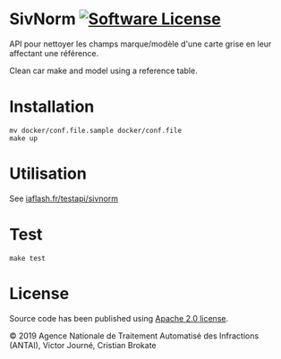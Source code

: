 # SivNorm [![Software License](https://img.shields.io/badge/License-Apache%202.0-blue.svg)](https://opensource.org/licenses/Apache-2.0)

API pour nettoyer les champs marque/modèle d'une carte grise en leur affectant une référence.

Clean car make and model using a reference table.

# Installation

```
mv docker/conf.file.sample docker/conf.file
make up
```

# Utilisation

See [iaflash.fr/testapi/sivnorm](https://iaflash.fr/testapi/sivnorm)

# Test

`make test`


# License

Source code has been published using [Apache 2.0 license](LICENSE).

© 2019 Agence Nationale de Traitement Automatisé des Infractions (ANTAI), Victor Journé, Cristian Brokate
